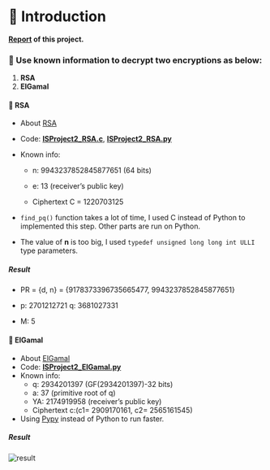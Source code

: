 # 📕 Introduction

**[Report](https://github.com/Lin-CX/information-security-final-project/blob/main/ISProject2_2017320215.docx?raw=true) of this project.**

### 🎈 Use known information to decrypt two encryptions as below:

1. **RSA**
2. **ElGamal**

#### 📖 RSA

* About [RSA](https://en.wikipedia.org/wiki/RSA_(cryptosystem))
* Code: **[ISProject2_RSA.c](https://github.com/Lin-CX/information-security-final-project/blob/main/ISProject2_RSA.c)**, [**ISProject2_RSA.py**](https://github.com/Lin-CX/information-security-final-project/blob/main/ISProject2_RSA.py)

* Known info:

  * n: 9943237852845877651 (64 bits)

  * e: 13 (receiver’s public key)
  * Ciphertext C = 1220703125

* `find_pq()` function takes a lot of time, I used C instead of Python to implemented this step. Other parts are run on Python.
* The value of **n** is too big, I used `typedef unsigned long long int ULLI` type parameters.

##### Result

* PR = {d, n} = {9178373396735665477, 9943237852845877651}

* p: 2701212721  q: 3681027331

* M: 5



#### 📖 ElGamal

* About [ElGamal](https://en.wikipedia.org/wiki/ElGamal_encryption)
* Code: **[ISProject2_ElGamal.py](https://github.com/Lin-CX/information-security-final-project/blob/main/ISProject2_ElGamal.py)**
* Known info:
  * q: 2934201397 (GF(2934201397)-32 bits)
  * a: 37 (primitive root of q)
  * YA: 2174919958 (receiver’s public key)
  * Ciphertext c:(c1= 2909170161, c2= 2565161545)
* Using [Pypy](https://en.wikipedia.org/wiki/PyPy) instead of Python to run faster.

##### Result

![result](/home/lincx/mydoc/github/information-security-final-project/result.png)